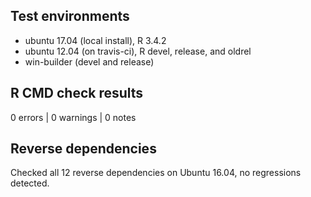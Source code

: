 ## Test environments
* ubuntu 17.04 (local install), R 3.4.2
* ubuntu 12.04 (on travis-ci), R devel, release, and oldrel
* win-builder (devel and release)

## R CMD check results

0 errors | 0 warnings | 0 notes


## Reverse dependencies

Checked all 12 reverse dependencies on Ubuntu 16.04, no regressions detected.
